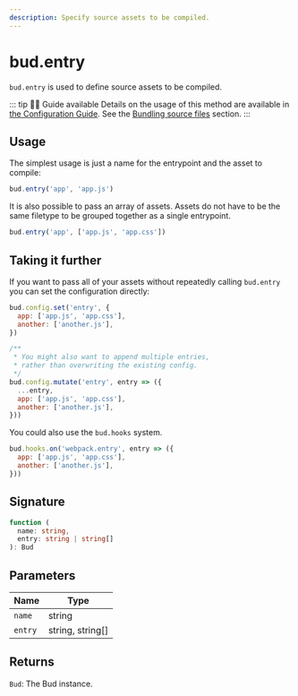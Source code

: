 ```yaml
---
description: Specify source assets to be compiled.
---
```


# bud.entry

`bud.entry` is used to define source assets to be compiled.

::: tip 🕵️‍♂️ Guide available
Details on the usage of this method are available in [the Configuration Guide](config.md). See the [Bundling source files](config/#bundle-source-files) section.
:::

## Usage

The simplest usage is just a name for the entrypoint and the asset to compile:

```js
bud.entry('app', 'app.js')
```

It is also possible to pass an array of assets. Assets do not have to be the same filetype to be grouped together as a single entrypoint.

```js
bud.entry('app', ['app.js', 'app.css'])
```

## Taking it further

If you want to pass all of your assets without repeatedly calling `bud.entry` you can set the configuration directly:

```js
bud.config.set('entry', {
  app: ['app.js', 'app.css'],
  another: ['another.js'],
})

/**
 * You might also want to append multiple entries,
 * rather than overwriting the existing config.
 */
bud.config.mutate('entry', entry => ({
  ...entry,
  app: ['app.js', 'app.css'],
  another: ['another.js'],
}))
```

You could also use the `bud.hooks` system.

```js
bud.hooks.on('webpack.entry', entry => ({
  app: ['app.js', 'app.css'],
  another: ['another.js'],
}))
```

## Signature

```ts
function (
  name: string,
  entry: string | string[]
): Bud
```

## Parameters

| Name    | Type             |
| ------- | ---------------- |
| `name`  | string           |
| `entry` | string, string[] |

## Returns

`Bud`: The Bud instance.
